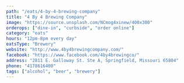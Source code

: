 ```yaml
---
path: "/eats/4-by-4-brewing-company"
title: "4 By 4 Brewing Company"
image: "https://source.unsplash.com/NCmog4xinew/400x300"
orderops: ["dine-in", "curbside", "order online"]
category: "eats"
hours: "12pm-8pm every day"
eatsType: "Brewery"
website: "http://www.4by4brewingcompany.com/"
facebook: "https://www.facebook.com/4by4brewingco/"
address: "2811 E. Galloway St. Ste A, Springfield, Missouri 65804"
phone: "4178616400"
tags: ["alcohol", "beer", "brewery"]
---
```

